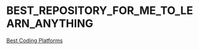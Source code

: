# BEST_REPOSITORY_FOR_ME_TO_LEARN_ANYTHING

[Best Coding Platforms](C:\Users\atank\OneDrive\Documents\GitHub\BEST_REPOSITORY_FOR_ME_TO_LEARN_ANYTHING\coding_platforms.md "Best Coding Platforms")